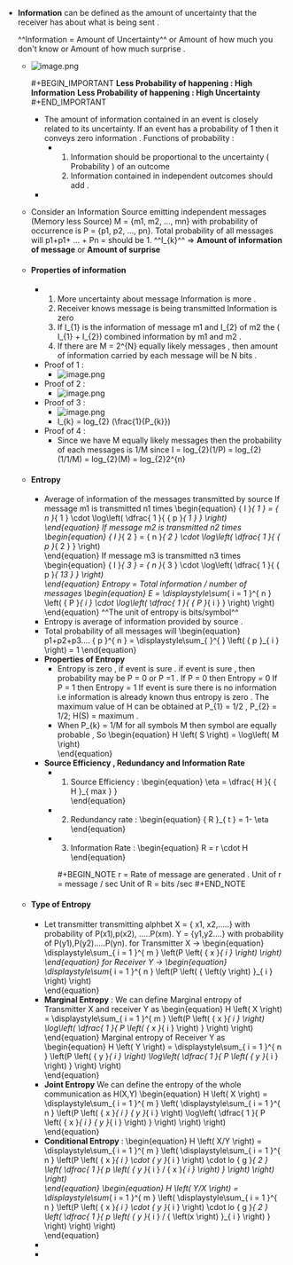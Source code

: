 - **Information** can be defined as the amount of uncertainty that the receiver has about what is being sent .
  
  ^^Information = Amount of Uncertainty^^ or Amount of how  much you don't know or Amount of how much surprise .
	- ![image.png](../assets/image_1662270822078_0.png)
	  
	  #+BEGIN_IMPORTANT
	  **Less Probability of happening  : High Information**
	  **Less Probability of happening : High Uncertainty**
	  #+END_IMPORTANT
		- The amount of information contained in an event is closely related to its uncertainty.
		  If an event has a probability of 1 then it conveys zero information . 
		     Functions of probability :
			- 1. Information should be proportional to the uncertainty ( Probability ) of an outcome 
			  2. Information contained in independent outcomes should add .
		-
	- Consider an Information Source emitting independent messages (Memory less Source) M = {m1, m2, …, mn} with probability of occurrence is P = {p1, p2, …, pn}.
	  Total probability of all messages will p1+p1+ … + Pn =  should be  1.
	  ^^I_{k}^^ => **Amount of information of message** or **Amount of surprise**
	- #### Properties of information
		- 1. More uncertainty about message Information is more .
		  2. Receiver knows message is being transmitted Information is zero 
		  3. If I_{1} is the information of message m1 and I_{2} of m2 the ( I_{1} + I_{2}) combined information by m1 and m2 . 
		  4. If there are M = 2^{N} equally likely messages , then amount of information carried by each message will be N bits .
		- Proof of 1 :
			- ![image.png](../assets/image_1662364594279_0.png)
		- Proof of 2 :
			- ![image.png](../assets/image_1662364669737_0.png)
		- Proof of 3 :
			- ![image.png](../assets/image_1662438442008_0.png)
			- I_{k} = log_{2} \(\frac{1}{P_{k}}\)
		- Proof of 4 :
			- Since we have M equally likely messages then the probability of each messages is 1/M 
			  since I = log_{2}(1/P) = log_{2}(1/1/M) = log_{2}(M) = log_{2}2^{n}
	- #### Entropy
		- Average of information of the messages transmitted by source
		  If message m1 is transmitted n1 times 
		  \begin{equation}
		   { I  }_{ 1  }   =   { n  }_{ 1  }   \cdot   \log\left(  \dfrac{ 1  }{  { p  }_{ 1  }    }    \right)   
		  \end{equation}
		  If message m2 is transmitted n2 times 
		  \begin{equation}
		   { I  }_{ 2  }   =   { n  }_{ 2  }   \cdot   \log\left(  \dfrac{ 1 }{  { p  }_{ 2  }    }    \right)   
		  \end{equation}
		  If message m3 is transmitted n3 times 
		  \begin{equation}
		   { I  }_{ 3 }   =   { n  }_{ 3  }   \cdot   \log\left(  \dfrac{ 1  }{  { p  }_{ 13 }    }    \right)   
		  \end{equation}
		  Entropy = Total information / number of messages 
		  \begin{equation}
		  E =   \displaystyle\sum_{ i =  1  }^{ n  } \left( { P  }_{ i  }   \cdot   \log\left(  \dfrac{ 1  }{  { P  }_{ i  }    }    \right)   \right)   
		  \end{equation}
		  ^^The unit of entropy is bits/symbol^^
		- Entropy is average of information provided by source .
		- Total probability of all messages will 
		  \begin{equation}
		  p1+p2+p3.... { p  }^{ n  }   =   \displaystyle\sum_{   }^{   } \left( { p  }_{ i  }   \right)   =  1 
		  \end{equation}
		- **Properties of Entropy**
			- Entropy is zero , if event is sure . 
			  if event is sure , then probability may be P = 0 or P =1 . 
			  If P = 0 then Entropy  = 0
			  If P = 1 then Entropy = 1
			  If event is sure there is no information i.e information is already known thus entropy is zero . 
			  The maximum value of H can be obtained at P_{1} = 1/2 , 
			  P_{2} = 1/2;
			  H(S) = maximum .
			- When P_{k} = 1/M for all symbols M then symbol are equally probable , So 
			  \begin{equation}
			  H \left( S  \right)   =   \log\left( M  \right)   
			  \end{equation}
		- **Source Efficiency , Redundancy and Information Rate**
			- 1. Source Efficiency : 
			  \begin{equation}
			   \eta   =   \dfrac{ H  }{  { H  }_{ max  }    }   
			  \end{equation}
			- 2. Redundancy rate : 
			  \begin{equation}
			  { R  }_{ t  }   =  1- \eta   
			  \end{equation}
			- 3. Information Rate : 
			  \begin{equation}
			  R =  r \cdot  H 
			  \end{equation}
			  
			  #+BEGIN_NOTE
			  r = Rate of message are generated . 
			  Unit of r  = message / sec 
			  Unit of R = bits /sec
			  #+END_NOTE
	- #### Type of Entropy
		- Let transmitter transmitting alphbet 
		  X = { x1, x2,.....} with probability of P(x1),p(x2), .....P(xm).
		  Y = {y1,y2....} with probability of P(y1),P(y2).....P(yn).
		  for Transmitter X -> 
		  \begin{equation}
		   \displaystyle\sum_{ i =  1  }^{ m  } \left(P \left(  { x  }_{ i  }    \right)   \right)   
		  \end{equation}
		  for Receiver Y -> 
		  \begin{equation} 
		  \displaystyle\sum_{ i =  1  }^{ n } \left(P \left(  { \left(y \right) }_{ i  }    \right)   \right)   
		  \end{equation}
		- **Marginal Entropy** : 
		  We can define Marginal entropy of Transmitter X and receiver Y as 
		  \begin{equation}
		  H \left( X  \right)   =   \displaystyle\sum_{ i =  1  }^{ m  } \left(P \left(  { x  }_{ i  }    \right)   \log\left(  \dfrac{ 1  }{ P \left(  { x  }_{ i  }    \right)    }    \right)   \right)   
		  \end{equation}
		  Marginal entropy of Receiver Y as 
		  \begin{equation}
		  H \left( Y  \right)   =   \displaystyle\sum_{ i =  1  }^{ n  } \left(P \left(  { y }_{ i  }    \right)   \log\left(  \dfrac{ 1  }{ P \left(  { y }_{ i  }    \right)    }    \right)   \right)   
		  \end{equation}
		- **Joint Entropy**
		  We can define the entropy of the whole communication as H(X,Y)
		  \begin{equation}
		  H \left( X  \right)   =   \displaystyle\sum_{ i =  1  }^{ m  } \left( \displaystyle\sum_{ i =  1  }^{ n  } \left(P \left(  { x  }_{ i  }   { y  }_{ i  }    \right)   \log\left(  \dfrac{ 1  }{ P \left(  { x  }_{ i  }   { y  }_{ i  }    \right)    }    \right)   \right)   \right)   
		  \end{equation}
		- **Conditional Entropy** : 
		  \begin{equation}
		  H \left( X/Y  \right)   =   \displaystyle\sum_{ i =  1  }^{ m  } \left( \displaystyle\sum_{ i =  1  }^{ n  } \left(P \left(  { x  }_{ i  }   \cdot   { y  }_{ i  }    \right)   \cdot  lo { g  }_{ 2  }   \left(  \dfrac{ 1  }{ p \left(  { y  }_{ i  }  / { x  }_{ i  }    \right)    }    \right)   \right)   \right)   
		  \end{equation}
		  \begin{equation}
		  H \left( Y/X  \right)   =   \displaystyle\sum_{ i =  1  }^{ m  } \left( \displaystyle\sum_{ i =  1  }^{ n  } \left(P \left(  { x  }_{ i  }   \cdot   { y  }_{ i  }    \right)   \cdot  lo { g  }_{ 2  }   \left(  \dfrac{ 1  }{ p \left(  { y  }_{ i  }  / { \left(x \right) }_{ i  }    \right)    }    \right)   \right)   \right)   
		  \end{equation}
		-
		-